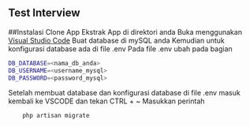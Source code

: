 

## Test Interview

##Instalasi
Clone App
Ekstrak App di direktori anda
Buka menggunakan [Visual Studio Code](https://code.visualstudio.com/)
Buat database di mySQL anda 
Kemudian untuk konfigurasi database ada di file .env 
Pada file .env ubah pada bagian
```bash
DB_DATABASE=<nama_db_anda>
DB_USERNAME=<username_mysql>
DB_PASSWORD=<password_mysql>
```

Setelah membuat database dan konfigurasi database di file .env masuk kembali ke VSCODE dan tekan CTRL + ~
Masukkan perintah 
```bash
    php artisan migrate
```
